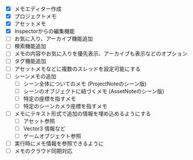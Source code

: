 * [x] メモエディター作成
* [x] プロジェクトメモ
* [x] アセットメモ
* [x] Inspectorからの編集機能
* [ ] お気に入り、アーカイブ機能追加
* [ ] 検索機能追加
* [ ] メモの内容やお気に入りを優先表示、アーカイブも表示などのオプション
* [ ] タグ機能追加
* [ ] アセットメモなどに複数のスレッドを設定可能にする
* [ ] シーンメモの追加
  * [ ] シーン全体についてのメモ (ProjectNoteのシーン版)
  * [ ] シーンのオブジェクトに紐づくメモ (AssetNoteのシーン版)
  * [ ] 特定の座標を指すメモ
  * [ ] 特定のシーンカメラ座標を指すメモ
* [ ] メモにテキスト形式で追加の情報を埋め込めるようにする
  * [ ] アセット参照
  * [ ] Vector3 情報など
  * [ ] ゲームオブジェクト参照
* [ ] 実行時にメモ情報を参照できるように
* [ ] メモのクラウド同期対応
